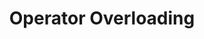 ---
layout: '../../layouts/PageLayout.astro'
title: Operator Overloading
description: Making our list easier to work with!
tags:
  - cpp
  - intermediate
  - data-structure
published: true
lang: cpp
course: linked-list
order: 6
---